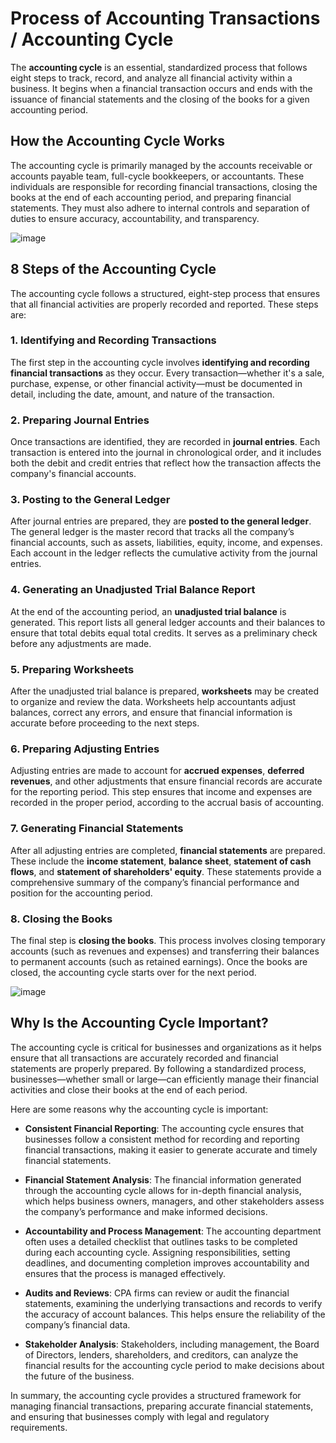 # Process of Accounting Transactions / Accounting Cycle



The **accounting cycle** is an essential, standardized process that follows eight steps to track, record, and analyze all financial activity within a business. It begins when a financial transaction occurs and ends with the issuance of financial statements and the closing of the books for a given accounting period.

## How the Accounting Cycle Works

The accounting cycle is primarily managed by the accounts receivable or accounts payable team, full-cycle bookkeepers, or accountants. These individuals are responsible for recording financial transactions, closing the books at the end of each accounting period, and preparing financial statements. They must also adhere to internal controls and separation of duties to ensure accuracy, accountability, and transparency.

![image](https://github.com/user-attachments/assets/d2e870d1-b5a7-463b-a414-1eb01e87eb97)


## 8 Steps of the Accounting Cycle

The accounting cycle follows a structured, eight-step process that ensures that all financial activities are properly recorded and reported. These steps are:

### 1. Identifying and Recording Transactions
The first step in the accounting cycle involves **identifying and recording financial transactions** as they occur. Every transaction—whether it's a sale, purchase, expense, or other financial activity—must be documented in detail, including the date, amount, and nature of the transaction.

### 2. Preparing Journal Entries
Once transactions are identified, they are recorded in **journal entries**. Each transaction is entered into the journal in chronological order, and it includes both the debit and credit entries that reflect how the transaction affects the company's financial accounts.

### 3. Posting to the General Ledger
After journal entries are prepared, they are **posted to the general ledger**. The general ledger is the master record that tracks all the company’s financial accounts, such as assets, liabilities, equity, income, and expenses. Each account in the ledger reflects the cumulative activity from the journal entries.

### 4. Generating an Unadjusted Trial Balance Report
At the end of the accounting period, an **unadjusted trial balance** is generated. This report lists all general ledger accounts and their balances to ensure that total debits equal total credits. It serves as a preliminary check before any adjustments are made.

### 5. Preparing Worksheets
After the unadjusted trial balance is prepared, **worksheets** may be created to organize and review the data. Worksheets help accountants adjust balances, correct any errors, and ensure that financial information is accurate before proceeding to the next steps.

### 6. Preparing Adjusting Entries
Adjusting entries are made to account for **accrued expenses**, **deferred revenues**, and other adjustments that ensure financial records are accurate for the reporting period. This step ensures that income and expenses are recorded in the proper period, according to the accrual basis of accounting.

### 7. Generating Financial Statements
After all adjusting entries are completed, **financial statements** are prepared. These include the **income statement**, **balance sheet**, **statement of cash flows**, and **statement of shareholders' equity**. These statements provide a comprehensive summary of the company’s financial performance and position for the accounting period.

### 8. Closing the Books
The final step is **closing the books**. This process involves closing temporary accounts (such as revenues and expenses) and transferring their balances to permanent accounts (such as retained earnings). Once the books are closed, the accounting cycle starts over for the next period.

![image](https://github.com/user-attachments/assets/f2410a44-7336-47f9-8c57-8ffa590bf8aa)


## Why Is the Accounting Cycle Important?

The accounting cycle is critical for businesses and organizations as it helps ensure that all transactions are accurately recorded and financial statements are properly prepared. By following a standardized process, businesses—whether small or large—can efficiently manage their financial activities and close their books at the end of each period.

Here are some reasons why the accounting cycle is important:

- **Consistent Financial Reporting**: The accounting cycle ensures that businesses follow a consistent method for recording and reporting financial transactions, making it easier to generate accurate and timely financial statements.
  
- **Financial Statement Analysis**: The financial information generated through the accounting cycle allows for in-depth financial analysis, which helps business owners, managers, and other stakeholders assess the company’s performance and make informed decisions.

- **Accountability and Process Management**: The accounting department often uses a detailed checklist that outlines tasks to be completed during each accounting cycle. Assigning responsibilities, setting deadlines, and documenting completion improves accountability and ensures that the process is managed effectively.

- **Audits and Reviews**: CPA firms can review or audit the financial statements, examining the underlying transactions and records to verify the accuracy of account balances. This helps ensure the reliability of the company’s financial data.

- **Stakeholder Analysis**: Stakeholders, including management, the Board of Directors, lenders, shareholders, and creditors, can analyze the financial results for the accounting cycle period to make decisions about the future of the business.

In summary, the accounting cycle provides a structured framework for managing financial transactions, preparing accurate financial statements, and ensuring that businesses comply with legal and regulatory requirements.
